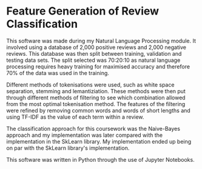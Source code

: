# Feature Generation of Review Classification
This software was made during my Natural Language Processing module.
It involved using a database of 2,000 positive reviews and 2,000 negative reviews. 
This database was then split between training, validation and testing data sets. 
The split selected was 70:20:10 as natural language processing requires heavy training for maximised accuracy and therefore 70% of the data was used in the training.

Different methods of tokenisations were used, such as white space separation, stemming and lemantiziation.
These methods were then put through different methods of filtering to see which combination allowed from the most optimal tokenisation method.
The features of the filtering were refined by removing common words and words of short lengths and using TF-IDF as the value of each term within a review. 

The classification approach for this coursework was the Naive-Bayes approach and my implementation was later compared with the implementation in the SkLearn library. 
My implementation ended up being on par with the SkLearn library's implementation.

This software was written in Python through the use of Jupyter Notebooks.
